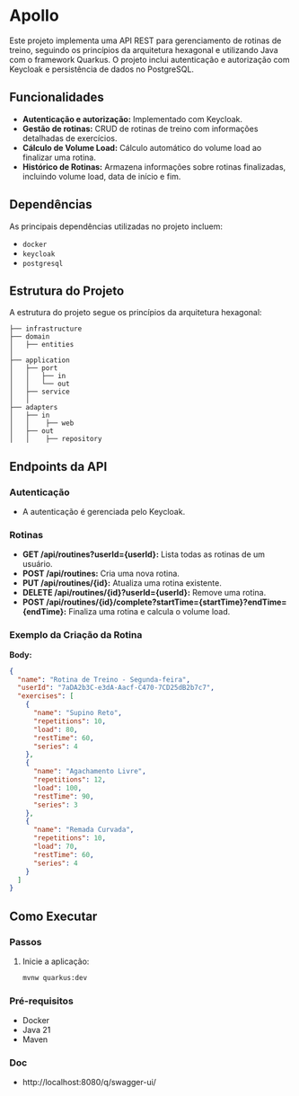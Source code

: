 # Apollo

Este projeto implementa uma API REST para gerenciamento de rotinas de treino, seguindo os princípios da arquitetura hexagonal e utilizando Java com o framework Quarkus. O projeto inclui autenticação e autorização com Keycloak e persistência de dados no PostgreSQL.

## Funcionalidades

- **Autenticação e autorização:** Implementado com Keycloak.
- **Gestão de rotinas:** CRUD de rotinas de treino com informações detalhadas de exercícios.
- **Cálculo de Volume Load:** Cálculo automático do volume load ao finalizar uma rotina.
- **Histórico de Rotinas:** Armazena informações sobre rotinas finalizadas, incluindo volume load, data de início e fim.

## Dependências

As principais dependências utilizadas no projeto incluem:

- `docker`
- `keycloak`
- `postgresql`

## Estrutura do Projeto

A estrutura do projeto segue os princípios da arquitetura hexagonal:

```
├── infrastructure
├── domain
│   ├── entities
│
├── application
│   ├── port
│   │   ├── in
│   │   └── out
│   ├── service 
│   │   
├── adapters
│   ├── in
│   │    ├── web
│   ├── out
│   │    ├── repository
```

## Endpoints da API

### Autenticação
- A autenticação é gerenciada pelo Keycloak.

### Rotinas
- **GET /api/routines?userId={userId}:** Lista todas as rotinas de um usuário.
- **POST /api/routines:** Cria uma nova rotina.
- **PUT /api/routines/{id}:** Atualiza uma rotina existente.
- **DELETE /api/routines/{id}?userId={userId}:** Remove uma rotina.
- **POST /api/routines/{id}/complete?startTime={startTime}?endTime={endTime}:** Finaliza uma rotina e calcula o volume load.

### Exemplo da Criação da Rotina

**Body:**
```json
{
  "name": "Rotina de Treino - Segunda-feira",
  "userId": "7aDA2b3C-e3dA-Aacf-C470-7CD25dB2b7c7",
  "exercises": [
    {
      "name": "Supino Reto",
      "repetitions": 10,
      "load": 80,
      "restTime": 60,
      "series": 4
    },
    {
      "name": "Agachamento Livre",
      "repetitions": 12,
      "load": 100,
      "restTime": 90,
      "series": 3
    },
    {
      "name": "Remada Curvada",
      "repetitions": 10,
      "load": 70,
      "restTime": 60,
      "series": 4
    }
  ]
}
```

## Como Executar

### Passos

1. Inicie a aplicação:
   ```bash
   mvnw quarkus:dev
   ```

### Pré-requisitos

- Docker
- Java 21 
- Maven

### Doc

- http://localhost:8080/q/swagger-ui/

